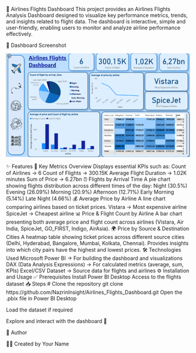 🛫 Airlines Flights Dashboard
This project provides an Airlines Flights Analysis Dashboard designed to visualize key performance metrics, trends, and insights related to flight data.
The dashboard is interactive, simple and user-friendly, enabling users to monitor and analyze airline performance effectively.

📸 Dashboard Screenshot
<p align="center">
  <img src="dashboard.png" width="800">
</p>
✨ Features
🔑 Key Metrics Overview
Displays essential KPIs such as:
Count of Airlines → 6
Count of Flights → 300.15K
Average Flight Duration → 1.02K minutes
Sum of Price → 6.27bn
⏰ Flights by Arrival Time
A pie chart showing flights distribution across different times of the day:
Night (30.5%)
Evening (26.09%)
Morning (20.9%)
Afternoon (12.71%)
Early Morning (5.14%)
Late Night (4.66%)
💰 Average Price by Airline
A line chart comparing airlines based on ticket prices.
Vistara → Most expensive airline
SpiceJet → Cheapest airline
📊 Price & Flight Count by Airline
A bar chart presenting both average price and flight count across airlines (Vistara, Air India, SpiceJet, GO_FIRST, Indigo, AirAsia).
🌍 Price by Source & Destination Cities
A heatmap table showing ticket prices across different source cities (Delhi, Hyderabad, Bangalore, Mumbai, Kolkata, Chennai).
Provides insights into which city pairs have the highest and lowest prices.
🛠 Technologies Used
Microsoft Power BI → For building the dashboard and visualizations
DAX (Data Analysis Expressions) → For calculated metrics (average, sum, KPIs)
Excel/CSV Dataset → Source data for flights and airlines
⚙️ Installation and Usage
✅ Prerequisites
Install Power BI Desktop
Access to the flights dataset
📥 Steps
# Clone the repository
git clone https://github.com/NazrinInsight/Airlines_Flights_Dashboard.git
Open the .pbix file in Power BI Desktop

Load the dataset if required

Explore and interact with the dashboard 🚀

📌 Author

👩‍💻 Created by Your Name
